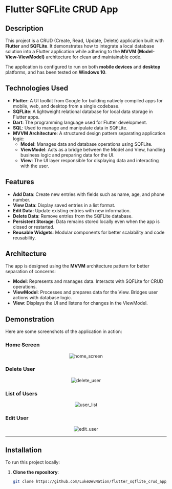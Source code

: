 # Flutter SQFLite CRUD App

## **Description**

This project is a CRUD (Create, Read, Update, Delete) application built with **Flutter** and **SQFLite**. It demonstrates how to integrate a local database solution into a Flutter application while adhering to the **MVVM (Model-View-ViewModel)** architecture for clean and maintainable code.

The application is configured to run on both **mobile devices** and **desktop** platforms, and has been tested on **Windows 10**.

## **Technologies Used**

- **Flutter**: A UI toolkit from Google for building natively compiled apps for mobile, web, and desktop from a single codebase.
- **SQFLite**: A lightweight relational database for local data storage in Flutter apps.
- **Dart**: The programming language used for Flutter development.
- **SQL**: Used to manage and manipulate data in SQFLite.
- **MVVM Architecture**: A structured design pattern separating application logic:
  - **Model**: Manages data and database operations using SQFLite.
  - **ViewModel**: Acts as a bridge between the Model and View, handling business logic and preparing data for the UI.
  - **View**: The UI layer responsible for displaying data and interacting with the user.

## **Features**

- **Add Data**: Create new entries with fields such as name, age, and phone number.
- **View Data**: Display saved entries in a list format.
- **Edit Data**: Update existing entries with new information.
- **Delete Data**: Remove entries from the SQFLite database.
- **Persistent Storage**: Data remains stored locally even when the app is closed or restarted.
- **Reusable Widgets**: Modular components for better scalability and code reusability.

## **Architecture**

The app is designed using the **MVVM** architecture pattern for better separation of concerns:

- **Model**: Represents and manages data. Interacts with SQFLite for CRUD operations.
- **ViewModel**: Processes and prepares data for the View. Bridges user actions with database logic.
- **View**: Displays the UI and listens for changes in the ViewModel.

## **Demonstration**

Here are some screenshots of the application in action:

### Home Screen

<div align="center">
  <img src="https://github.com/user-attachments/assets/645cc1ea-0a53-4650-9efa-28fcb994bc0c" alt="home_screen">
</div>

### Delete User

<div align="center">
  <img src="https://github.com/user-attachments/assets/121dc5e4-1d63-4241-ad54-f8930c01bd37" alt="delete_user">
</div>

### List of Users

<div align="center">
  <img src="https://github.com/user-attachments/assets/64787ee2-ae79-4c17-babd-627562d3b792" alt="user_list">
</div>

### Edit User

<div align="center">
  <img src="https://github.com/user-attachments/assets/7848c351-ac6a-48aa-8fa4-f0c2e50f8e3d" alt="edit_user">
</div>

---

## **Installation**

To run this project locally:

1. **Clone the repository**:
   ```bash
   git clone https://github.com/LukeDevNation/flutter_sqflite_crud_app_tutorial.git
